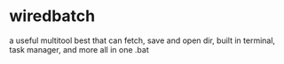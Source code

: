 # wiredbatch
a useful multitool best that can fetch, save and open dir, built in terminal, task manager, and more all in one .bat
